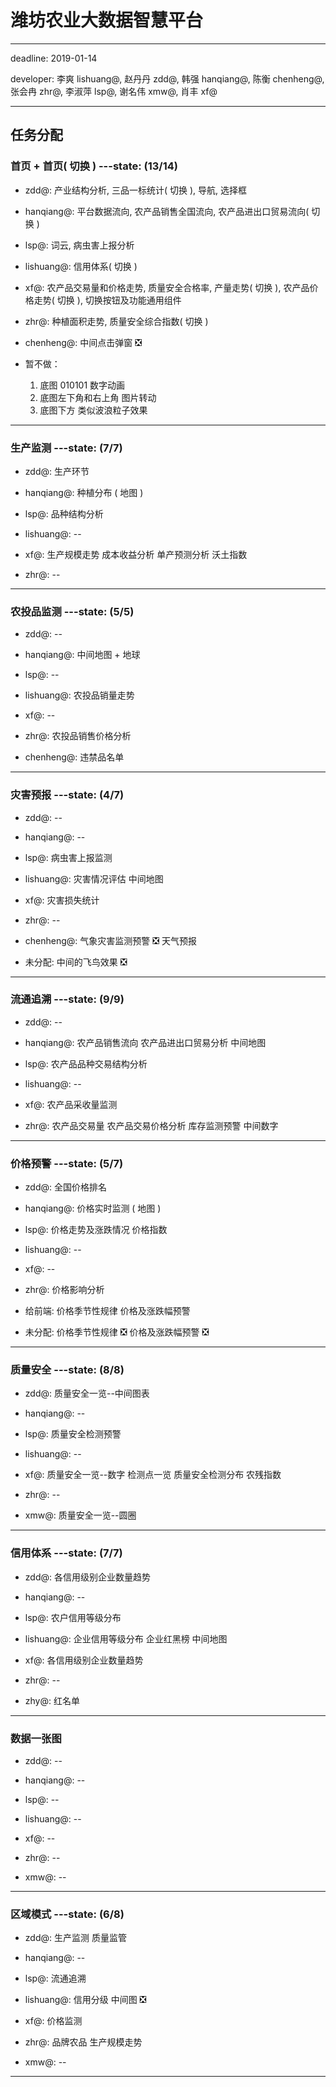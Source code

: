 # 潍坊农业大数据智慧平台

---
deadline: 2019-01-14

developer: 李爽 lishuang@, 赵丹丹 zdd@, 韩强 hanqiang@, 陈衡 chenheng@, 张会冉 zhr@, 李淑萍 lsp@, 谢名伟 xmw@, 肖丰 xf@

---
## 任务分配

### 首页 + 首页( 切换 ) ---state: (13/14)

- zdd@: 产业结构分析, 三品一标统计( 切换 ), 导航, 选择框

- hanqiang@: 平台数据流向, 农产品销售全国流向, 农产品进出口贸易流向( 切换 )

- lsp@: 词云, 病虫害上报分析

- lishuang@: 信用体系( 切换 )

- xf@: 农产品交易量和价格走势, 质量安全合格率, 产量走势( 切换 ), 农产品价格走势( 切换 ), 切换按钮及功能通用组件

- zhr@: 种植面积走势, 质量安全综合指数( 切换 )

- chenheng@: 中间点击弹窗 ❎

- 暂不做：
	1. 底图 010101 数字动画
	2. 底图左下角和右上角 图片转动
	3. 底图下方 类似波浪粒子效果

---
### 生产监测 ---state: (7/7)

- zdd@: 生产环节

- hanqiang@: 种植分布 ( 地图 )

- lsp@: 品种结构分析

- lishuang@: --

- xf@: 生产规模走势 成本收益分析 单产预测分析 沃土指数

- zhr@: -- 

--- 
### 农投品监测 ---state: (5/5)

- zdd@: --

- hanqiang@: 中间地图 + 地球

- lsp@: --

- lishuang@: 农投品销量走势

- xf@: --

- zhr@: 农投品销售价格分析

- chenheng@: 违禁品名单

---
### 灾害预报 ---state: (4/7)

- zdd@: --

- hanqiang@: --

- lsp@: 病虫害上报监测

- lishuang@: 灾害情况评估 中间地图

- xf@: 灾害损失统计

- zhr@: --

- chenheng@: 气象灾害监测预警 ❎ 天气预报

- 未分配: 中间的飞鸟效果 ❎

--- 
### 流通追溯 ---state: (9/9)

- zdd@: --

- hanqiang@: 农产品销售流向 农产品进出口贸易分析 中间地图

- lsp@: 农产品品种交易结构分析

- lishuang@: --

- xf@: 农产品采收量监测

- zhr@: 农产品交易量 农产品交易价格分析 库存监测预警 中间数字

--- 
### 价格预警 ---state: (5/7)

- zdd@: 全国价格排名

- hanqiang@: 价格实时监测 ( 地图 )

- lsp@: 价格走势及涨跌情况 价格指数

- lishuang@: --

- xf@: --

- zhr@: 价格影响分析

- 给前端:  价格季节性规律 价格及涨跌幅预警

- 未分配:  价格季节性规律 ❎ 价格及涨跌幅预警 ❎

--- 
### 质量安全 ---state: (8/8)

- zdd@: 质量安全一览--中间图表

- hanqiang@: --

- lsp@: 质量安全检测预警

- lishuang@: --

- xf@: 质量安全一览--数字 检测点一览 质量安全检测分布 农残指数

- zhr@: --

- xmw@: 质量安全一览--圆圈

--- 
### 信用体系 ---state: (7/7)

- zdd@: 各信用级别企业数量趋势 

- hanqiang@: --

- lsp@: 农户信用等级分布

- lishuang@: 企业信用等级分布 企业红黑榜 中间地图

- xf@: 各信用级别企业数量趋势

- zhr@: --

- zhy@: 红名单

--- 
### 数据一张图

- zdd@: --

- hanqiang@: --

- lsp@: --

- lishuang@: --

- xf@: --

- zhr@: --

- xmw@: --

---
### 区域模式 ---state: (6/8)

- zdd@: 生产监测 质量监管

- hanqiang@: --

- lsp@: 流通追溯

- lishuang@: 信用分级 中间图 ❎

- xf@: 价格监测

- zhr@: 品牌农品 生产规模走势

- xmw@: --

---